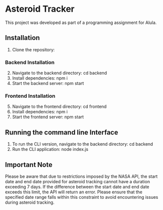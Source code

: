 # Asteroid Tracker

This project was developed as part of a programming assignment for Alula.


## Installation

1. Clone the repository:

### Backend Installation

2. Navigate to the backend directory:  cd backend
3. Install dependencies: npm i
4. Start the backend server: npm start


### Frontend Installation

5. Navigate to the frontend directory: cd frontend
6. Install dependencies: npm i
7. Start the frontend server: npm start 


## Running the command line Interface
1. To run the CLI version, navigate to the backend directory: cd backend
2. Run the CLI application: node index.js



## Important Note

Please be aware that due to restrictions imposed by the NASA API, the start date and end date provided for asteroid tracking cannot have a duration exceeding 7 days. If the difference between the start date and end date exceeds this limit, the API will return an error. Please ensure that the specified date range falls within this constraint to avoid encountering issues during asteroid tracking.
